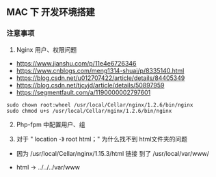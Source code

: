 ## MAC 下 开发环境搭建

### 注意事项
1. Nginx 用户、权限问题

* https://www.jianshu.com/p/11e4e6726346
* https://www.cnblogs.com/meng1314-shuai/p/8335140.html
* https://blog.csdn.net/u012707422/article/details/84405349
* https://blog.csdn.net/tjcyjd/article/details/50897959
* https://segmentfault.com/a/1190000002797601

```shell
sudo chown root:wheel /usr/local/Cellar/nginx/1.2.6/bin/nginx
sudo chmod u+s /usr/local/Cellar/nginx/1.2.6/bin/nginx
```

2. Php-fpm 中配置用户、组

3. 对于 " location -》 root html；" 为什么找不到 html文件夹的问题

* 因为 /usr/local/Cellar/nginx/1.15.3/html 链接 到了 /usr/local/var/www/

* html -> ../../../var/www
